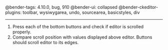 @bender-tags: 4.10.0, bug, 910
@bender-ui: collapsed
@bender-ckeditor-plugins: toolbar, wysiwygarea, undo, sourcearea, basicstyles, div

----

1. Press each of the bottom buttons and check if editor is scrolled properly.
2. Compare scroll position with values displayed above editor. Buttons should scroll editor to its edges.
